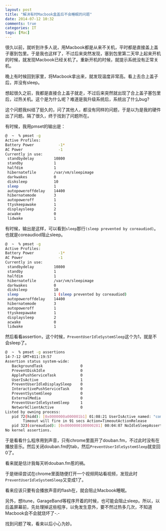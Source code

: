 ```yaml
---
layout: post
title: "解决有时Macbook盒盖后不会睡眠的问题"
date: 2014-07-12 10:32
comments: true
categories: IT
tags: [Mac]
---
```

很久以前，就听到许多人说，用Macbook都是从来不关机，平时都是直接盖上盖子塞到包里。于是我也这样了，不过后来突然发现，塞到包里第二天早上起来开机的时候，就发现Macbook已经关机了。重新开机的时候，就提示系统没有正常关机。

晚上有时候回到家里，将Macbook拿出来，就发现温度非常高。看上去合上盖子后，并没有sleep。

想起很久之前，我都是直接合上盖子就走，不过后来突然就出现了合上盖子塞包里后，过热关机。这个是为什么呢？难道是我升级系统后，系统出了什么bug?

<!-- more -->

这个问题我纠结了挺久的，问了其他人，都没有同样的问题，于是以为是我的硬件出了问题。隔了很久，终于找到了问题所在。

有时候，我用pmset的输出是：

``` bash
@  ~  % pmset -g
Active Profiles:
Battery Power           -1*
AC Power                -1
Currently in use:
 standbydelay         10800
 standby              1
 halfdim              1
 hibernatefile        /var/vm/sleepimage
 darkwakes            0
 disksleep            10
 sleep                1
 autopoweroffdelay    14400
 hibernatemode        3
 autopoweroff         1
 ttyskeepawake        1
 displaysleep         2
 acwake               0
 lidwake              1
```

有时候，输出是这样，可以看到`sleep`那行`(sleep prevented by coreaudiod)`。也就是coreaudiod阻止sleep。

``` bash
@  ~  % pmset -g
Active Profiles:
Battery Power           -1*
AC Power                -1
Currently in use:
 standbydelay         10800
 standby              1
 halfdim              1
 hibernatefile        /var/vm/sleepimage
 darkwakes            0
 disksleep            10
 sleep                1 (sleep prevented by coreaudiod)
 autopoweroffdelay    14400
 hibernatemode        3
 autopoweroff         1
 ttyskeepawake        1
 displaysleep         2
 acwake               0
 lidwake              1
```

然后看看assertion，这个时候，`PreventUserIdleSystemSleep`这个为1，就是不会sleep了。

``` bash
@  ~  % pmset -g assertions
14-7-12 GMT+811:19:57
Assertion status system-wide:
   BackgroundTask                 0
   PreventDiskIdle                0
   ApplePushServiceTask           0
   UserIsActive                   1
   PreventUserIdleDisplaySleep    0
   InteractivePushServiceTask     0
   PreventSystemSleep             0
   ExternalMedia                  0
   PreventUserIdleSystemSleep     1
   NetworkClientActive            0
Listed by owning process:
   pid 72(hidd): [0x0000000a000001b1] 01:08:21 UserIsActive named: "com.apple.iohideventsystem.queue.tickle"
        Timeout will fire in 91 secs Action=TimeoutActionRelease
   pid 323(coreaudiod): [0x0000000100000281] 00:04:07 NoIdleSleepAssertion named: "com.apple.audio.'AppleHDAEngineOutput:1B,0,1,1:0'.noidlesleep"
No kernel assertions.
```

于是看看什么程序用到声音，只有chrome里面开了douban.fm，不过此时没有在播放音乐。然后关闭douban.fm的tab，然后`PreventUserIdleSystemSleep`就变回0了。

看来就是估计我每天听douban.fm惹的祸。

于是继续尝试在chrome里面随便打开一个视频网站看视频，发现此时`PreventUserIdleSystemSleep`又变成1了。

看来应该只要有会播放声音的flash在，就会阻止Macbook睡眠。

另外，想itune，GarageBand等程序开着的时候，也可能会阻止sleep。所以，以后盖屏幕前，先处理掉这些程序，以免发生意外，要不然过热多几次，不知道Macbook会不会就烧坏了-.-

找到问题了唉，看来以后小心为妙。




